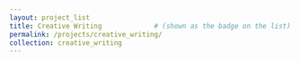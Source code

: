 ```yaml
---
layout: project_list
title: Creative Writing             # (shown as the badge on the list)
permalink: /projects/creative_writing/
collection: creative_writing
---
```

